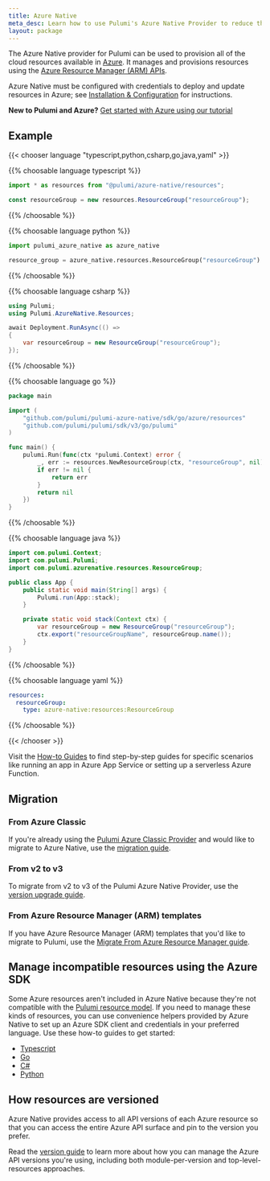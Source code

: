```yaml
---
title: Azure Native
meta_desc: Learn how to use Pulumi's Azure Native Provider to reduce the complexity of managing and provisioning Azure resources with Azure Resource Manager (ARM) APIs.
layout: package
---
```


The Azure Native provider for Pulumi can be used to provision all of the cloud resources available in [Azure](https://azure.microsoft.com/en-us/). It manages and provisions resources using the [Azure Resource Manager (ARM) APIs](https://docs.microsoft.com/en-us/rest/api/resources/).

Azure Native must be configured with credentials to deploy and update resources in Azure; see [Installation & Configuration](./installation-configuration) for instructions.

**New to Pulumi and Azure?** [Get started with Azure using our tutorial](/docs/get-started/azure)

## Example

{{< chooser language "typescript,python,csharp,go,java,yaml" >}}

{{% choosable language typescript %}}

```typescript
import * as resources from "@pulumi/azure-native/resources";

const resourceGroup = new resources.ResourceGroup("resourceGroup");
```

{{% /choosable %}}

{{% choosable language python %}}

```python
import pulumi_azure_native as azure_native

resource_group = azure_native.resources.ResourceGroup("resourceGroup")
```

{{% /choosable %}}

{{% choosable language csharp %}}

```csharp
using Pulumi;
using Pulumi.AzureNative.Resources;

await Deployment.RunAsync(() =>
{
    var resourceGroup = new ResourceGroup("resourceGroup");
});
```

{{% /choosable %}}

{{% choosable language go %}}

```go
package main

import (
    "github.com/pulumi/pulumi-azure-native/sdk/go/azure/resources"
    "github.com/pulumi/pulumi/sdk/v3/go/pulumi"
)

func main() {
    pulumi.Run(func(ctx *pulumi.Context) error {
        _, err := resources.NewResourceGroup(ctx, "resourceGroup", nil)
        if err != nil {
            return err
        }
        return nil
    })
}
```

{{% /choosable %}}

{{% choosable language java %}}

```java
import com.pulumi.Context;
import com.pulumi.Pulumi;
import com.pulumi.azurenative.resources.ResourceGroup;

public class App {
    public static void main(String[] args) {
        Pulumi.run(App::stack);
    }

    private static void stack(Context ctx) {
        var resourceGroup = new ResourceGroup("resourceGroup");
        ctx.export("resourceGroupName", resourceGroup.name());
    }
}
```

{{% /choosable %}}

{{% choosable language yaml %}}

```yaml
resources:
  resourceGroup:
    type: azure-native:resources:ResourceGroup
```

{{% /choosable %}}

{{< /chooser >}}

Visit the [How-to Guides](./how-to-guides) to find step-by-step guides for specific scenarios like running an app in Azure App Service or setting up a serverless Azure Function.

## Migration

### From Azure Classic

If you're already using the [Pulumi Azure Classic Provider](/registry/packages/azure) and would like to migrate to Azure Native, use the [migration guide](./from-classic).

### From v2 to v3

To migrate from v2 to v3 of the Pulumi Azure Native Provider, use the [version upgrade guide](./from-v2-to-v3/).

### From Azure Resource Manager (ARM) templates

If you have Azure Resource Manager (ARM) templates that you'd like to migrate to Pulumi, use the [Migrate From Azure Resource Manager guide](/docs/guides/adopting/from_azure).

## Manage incompatible resources using the Azure SDK

Some Azure resources aren't included in Azure Native because they're not compatible with the [Pulumi resource model](/docs/concepts/how-pulumi-works). If you need to manage these kinds of resources, you can use convenience helpers provided by Azure Native to set up an Azure SDK client and credentials in your preferred language. Use these how-to guides to get started:

* [Typescript](/registry/packages/azure-native/how-to-guides/azure-ts-call-azure-sdk)
* [Go](/registry/packages/azure-native/how-to-guides/azure-go-call-azure-sdk)
* [C#](/registry/packages/azure-native/how-to-guides/azure-cs-call-azure-api)
* [Python](/registry/packages/azure-native/how-to-guides/azure-py-call-azure-sdk)

## How resources are versioned

Azure Native provides access to all API versions of each Azure resource so that you can access the entire Azure API surface and pin to the version you prefer.

Read the [version guide](./version-guide) to learn more about how you can manage the Azure API versions you're using, including both module-per-version and top-level-resources approaches.
